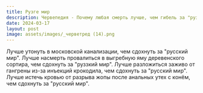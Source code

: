 ```yaml
---
title: Рузге мир
description: Червепедия - Почему любая смерть лучше, чем гибель за "руззкий мир".
date: 2024-03-17
layout: post
image: assets/images/_черветред (14).png
---
```

Лучше утонуть в московской канализации, чем сдохнуть за "русский мир".
Лучше насмерть провалиться в выгребную яму деревенского сортира, чем сдохнуть за "руззкий мир".
Лучше разложиться заживо от гангрены из-за инъекций крокодила, чем сдохнуть за "русский мир".
Лучше истечь кровью от разрыва жопы после анальных утех с конём, чем сдохнуть за "русский мир".